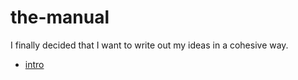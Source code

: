 # the-manual

I finally decided that I want to write out my ideas in a cohesive way.

- [intro](/intro.md)
